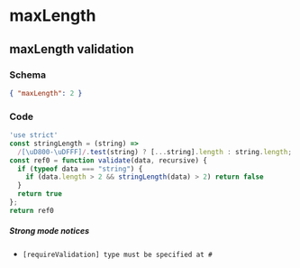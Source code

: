 # maxLength

## maxLength validation

### Schema

```json
{ "maxLength": 2 }
```

### Code

```js
'use strict'
const stringLength = (string) =>
  /[\uD800-\uDFFF]/.test(string) ? [...string].length : string.length;
const ref0 = function validate(data, recursive) {
  if (typeof data === "string") {
    if (data.length > 2 && stringLength(data) > 2) return false
  }
  return true
};
return ref0
```

##### Strong mode notices

 * `[requireValidation] type must be specified at #`

